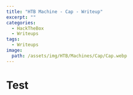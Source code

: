 ```yaml
---
title: "HTB Machine - Cap - Writeup"
excerpt: ""
categories:
  - HackTheBox
  - Writeups
tags:
  - Writeups
image:
  path: /assets/img/HTB/Machines/Cap/Cap.webp
---
```

# Test